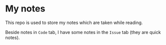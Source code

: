 # My notes

This repo is used to store my notes which are taken while reading.

Beside notes in `Code` tab, I have some notes in the `Issue` tab (they are quick notes).
